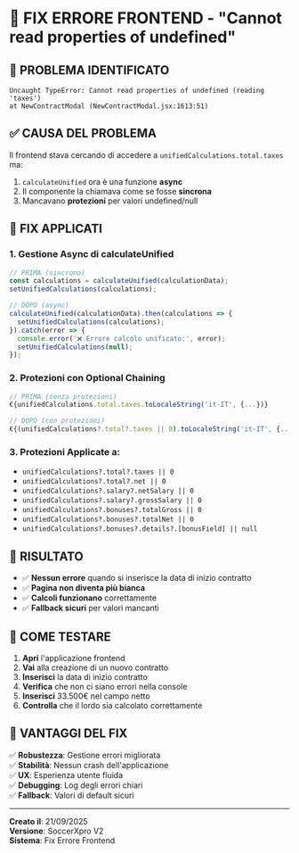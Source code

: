 # 🔧 FIX ERRORE FRONTEND - "Cannot read properties of undefined"

## 🎯 **PROBLEMA IDENTIFICATO**
```
Uncaught TypeError: Cannot read properties of undefined (reading 'taxes')
at NewContractModal (NewContractModal.jsx:1613:51)
```

## ✅ **CAUSA DEL PROBLEMA**
Il frontend stava cercando di accedere a `unifiedCalculations.total.taxes` ma:
1. `calculateUnified` ora è una funzione **async**
2. Il componente la chiamava come se fosse **sincrona**
3. Mancavano **protezioni** per valori undefined/null

## 🔧 **FIX APPLICATI**

### **1. Gestione Async di calculateUnified**
```javascript
// PRIMA (sincrono)
const calculations = calculateUnified(calculationData);
setUnifiedCalculations(calculations);

// DOPO (async)
calculateUnified(calculationData).then(calculations => {
  setUnifiedCalculations(calculations);
}).catch(error => {
  console.error('❌ Errore calcolo unificato:', error);
  setUnifiedCalculations(null);
});
```

### **2. Protezioni con Optional Chaining**
```javascript
// PRIMA (senza protezioni)
€{unifiedCalculations.total.taxes.toLocaleString('it-IT', {...})}

// DOPO (con protezioni)
€{(unifiedCalculations?.total?.taxes || 0).toLocaleString('it-IT', {...})}
```

### **3. Protezioni Applicate a:**
- `unifiedCalculations?.total?.taxes || 0`
- `unifiedCalculations?.total?.net || 0`
- `unifiedCalculations?.salary?.netSalary || 0`
- `unifiedCalculations?.salary?.grossSalary || 0`
- `unifiedCalculations?.bonuses?.totalGross || 0`
- `unifiedCalculations?.bonuses?.totalNet || 0`
- `unifiedCalculations?.bonuses?.details?.[bonusField] || null`

## 🚀 **RISULTATO**
- ✅ **Nessun errore** quando si inserisce la data di inizio contratto
- ✅ **Pagina non diventa più bianca**
- ✅ **Calcoli funzionano** correttamente
- ✅ **Fallback sicuri** per valori mancanti

## 📝 **COME TESTARE**
1. **Apri** l'applicazione frontend
2. **Vai** alla creazione di un nuovo contratto
3. **Inserisci** la data di inizio contratto
4. **Verifica** che non ci siano errori nella console
5. **Inserisci** 33.500€ nel campo netto
6. **Controlla** che il lordo sia calcolato correttamente

## 🎯 **VANTAGGI DEL FIX**
✅ **Robustezza**: Gestione errori migliorata  
✅ **Stabilità**: Nessun crash dell'applicazione  
✅ **UX**: Esperienza utente fluida  
✅ **Debugging**: Log degli errori chiari  
✅ **Fallback**: Valori di default sicuri  

---
**Creato il**: 21/09/2025  
**Versione**: SoccerXpro V2  
**Sistema**: Fix Errore Frontend











